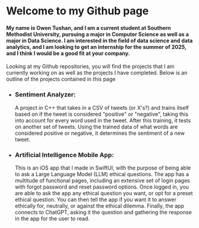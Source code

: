 # Welcome to my Github page #

#### My name is Owen Tushan, and I am a current student at Southern Methodist University, pursuing a major in Computer Science as well as a major in Data Science. I am interested in the field of data science and data analytics, and I am looking to get an internship for the summer of 2025, and I think I would be a good fit at your company. ####

Looking at my Github repositories, you will find the projects that I am currently working on as well as the projects I have completed. Below is an outline of the projects contained in this page


- ### Sentiment Analyzer: ###
  
  A project in C++ that takes in a CSV of tweets (or X's?) and trains itself based on if the tweet is considered "positive" or "negative", taking this into account for every word used in the tweet. After this training, it tests on another set of tweets. Using the trained data of what words are considered positive or negative, it determines the sentiment of a new tweet.


- ### Artificial Intelligence Mobile App: ###

  This is an iOS app that I made in SwiftUI, with the purpose of being able to ask a Large Language Model (LLM) ethical questions. The app has a multitude of functional pages, including an extensive set of login pages with forgot password and reset password options. Once logged in, you are able to ask the app any ethical question you want, or opt for a preset ethical question. You can then tell the app if you want it to answer ethically for, neutrally, or against the ethical dilemma. Finally, the app connects to ChatGPT, asking it the question and gathering the response in the app for the user to read. 



<!---
o-tushan/o-tushan is a ✨ special ✨ repository because its `README.md` (this file) appears on your GitHub profile.
You can click the Preview link to take a look at your changes.
--->
